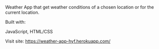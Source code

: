 Weather App that get weather conditions of a chosen location or for the current location.

Built with:

JavaScript, HTML/CSS

Visit site: https://weather-app-hyf.herokuapp.com/
